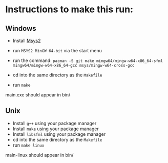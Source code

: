 # Instructions to make this run:

## Windows

- Install [Msys2](https://www.msys2.org/)
- run `MSYS2 MinGW 64-bit` via the start menu
- run the command:
`pacman -S git make mingw64/mingw-w64-x86_64-sfml mingw64/mingw-w64-x86_64-gcc msys/mingw-w64-cross-gcc`

- cd into the same directory as the `Makefile`
- run `make`

main.exe should appear in bin/

## Unix

- Install `g++` using your package manager
- Install `make` using your package manager
- Install `libsfml` using your package manager
- cd into the same directory as the `Makefile`
- run `make linux`

main-linux should appear in bin/

